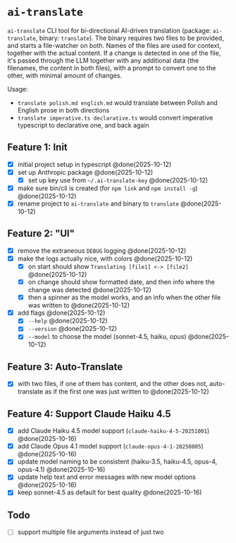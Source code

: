 # `ai-translate`

`ai-translate` CLI tool for bi-directional AI-driven translation (package: `ai-translate`, binary: `translate`).
The binary requires two files to be provided, and starts a file-watcher on both.
Names of the files are used for context, together with the actual content.
If a change is detected in one of the file, it's passed through the LLM together with any additional data (the filenames, the content in both files), with a prompt to convert one to the other, with minimal amount of changes.

Usage:

- `translate polish.md english.md` would translate between Polish and English prose in both directions
- `translate imperative.ts declarative.ts` would convert imperative typescript to declarative one, and back again

## Feature 1: Init

- [x] initial project setup in typescript @done(2025-10-12)
- [x] set up Anthropic package @done(2025-10-12)
  - [x] set up key use from `~/.ai-translate-key` @done(2025-10-12)
- [x] make sure bin/cli is created (for `npm link` and `npm install -g`) @done(2025-10-12)
- [x] rename project to `ai-translate` and binary to `translate` @done(2025-10-12)

## Feature 2: "UI"

- [x] remove the extraneous `DEBUG` logging @done(2025-10-12)
- [x] make the logs actually nice, with colors @done(2025-10-12)
  - [x] on start should show `Translating [file1] <-> [file2]` @done(2025-10-12)
  - [x] on change should show formatted date, and then info where the change was detected @done(2025-10-12)
  - [x] then a spinner as the model works, and an info when the other file was written to @done(2025-10-12)
- [x] add flags @done(2025-10-12)
  - [x] `--help` @done(2025-10-12)
  - [x] `--version` @done(2025-10-12)
  - [x] `--model` to choose the model (sonnet-4.5, haiku, opus) @done(2025-10-12)

## Feature 3: Auto-Translate

- [x] with two files, if one of them has content, and the other does not, auto-translate as if the first one was just written to @done(2025-10-12)

## Feature 4: Support Claude Haiku 4.5

- [x] add Claude Haiku 4.5 model support (`claude-haiku-4-5-20251001`) @done(2025-10-16)
- [x] add Claude Opus 4.1 model support (`claude-opus-4-1-20250805`) @done(2025-10-16)
- [x] update model naming to be consistent (haiku-3.5, haiku-4.5, opus-4, opus-4.1) @done(2025-10-16)
- [x] update help text and error messages with new model options @done(2025-10-16)
- [x] keep sonnet-4.5 as default for best quality @done(2025-10-16)

## Todo

- [ ] support multiple file arguments instead of just two
